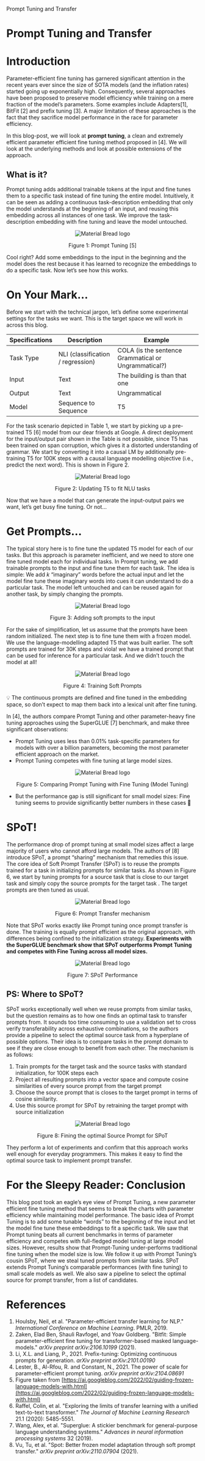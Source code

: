 Prompt Tuning and Transfer
# Prompt Tuning and Transfer

# Introduction

Parameter-efficient fine tuning has garnered significant attention in the recent years ever since the size of SOTA models (and the inflation rates) started going up exponentially high. Consequently, several approaches have been proposed to preserve model efficiency while training on a mere fraction of the model’s parameters. Some examples include Adapters[1], BitFit [2] and prefix tuning [3]. A major limitation of these approaches is the fact that they sacrifice model performance in the race for parameter efficiency.

In this blog-post, we will look at **prompt tuning**, a clean and extremely efficient parameter efficient fine tuning method proposed in [4]. We will look at the underlying methods and look at possible extensions of the approach.  

## What is it?

Prompt tuning adds additional trainable tokens at the input and fine tunes them to a specific task instead of fine tuning the entire model. Intuitively, it can be seen as adding a continuous task-description embedding that only the model understands at the beginning of an input, and reusing this embedding across all instances of one task. We improve the task-description embedding with fine tuning and leave the model untouched.

<p align="center"><img src="Prompt%20Tuning%20and%20Transfer%20679d90333015413eb8145a4e8fa68419/prompt_tuning_diagram.png" alt="Material Bread logo" ></p>
<p align = "center">Figure 1: Prompt Tuning [5]</p>

Cool right? Add some embeddings to the input in the beginning and the model does the rest because it has learned to recognize the embeddings to do a specific task. Now let’s see how this works.

# On Your Mark…

Before we start with the technical jargon, let’s define some experimental settings for the tasks we want. This is the target space we will work in across this blog.

| Specifications | Description | Example |
| --- | --- | --- |
| Task Type | NLI  (classification / regression) | COLA (is the sentence Grammatical or Ungrammatical?)  |
| Input | Text | The building is than that one |
| Output | Text | Ungrammatical |
| Model  | Sequence to Sequence | T5 |

For the task scenario depicted in Table 1, we start by picking up a pre-trained T5 [6] model from our dear friends at Google. A direct deployment for the input/output pair shown in the Table is not possible, since T5 has been trained on span corruption, which gives it a distorted understanding of grammar. We start by converting it into a causal LM by additionally pre-training  T5 for 100K steps with a causal language modelling objective (i.e., predict the next word). This is shown in Figure 2.


<p align="center"><img src="Prompt%20Tuning%20and%20Transfer%20679d90333015413eb8145a4e8fa68419/span_corrputionlm_ft(1).png" alt="Material Bread logo" ></p>
<p align = "center">Figure 2: Updating T5 to fit NLU tasks</p>


Now that we have a model that can generate the input-output pairs we want, let’s get busy fine tuning. Or not… 

# Get Prompts…

The typical story here is to fine tune the updated T5 model for each of our tasks. But this approach is parameter inefficient, and we need to store one fine tuned model each for individual tasks. In Prompt tuning, we add trainable prompts to the input and fine tune them for each task. The idea is simple: We add $k$ “imaginary” words before the actual input and let the model fine tune these imaginary words into cues it can understand to do a particular task. The model left untouched and can be reused again for another task, by simply changing the prompts.


<p align="center"><img src="Prompt%20Tuning%20and%20Transfer%20679d90333015413eb8145a4e8fa68419/span_corrputionlm_ft_prompt(1).png" alt="Material Bread logo" ></p>
<p align = "center">Figure 3: Adding soft prompts to the input</p>


For the sake of simplification, let us assume that the prompts have been random initialized. The next step is to fine tune them with a frozen model. We use the language-modelling adapted T5 that was built earlier. The soft prompts are trained for 30K steps and viola! we have a trained prompt that can be used for inference for a particular task. And we didn’t touch the model at all! 

<p align="center"><img src="Prompt%20Tuning%20and%20Transfer%20679d90333015413eb8145a4e8fa68419/span_corrputionlm_ft_prompt(3).png" alt="Material Bread logo" ></p>
<p align = "center">Figure 4: Training Soft Prompts</p>


<aside>
💡  The continuous prompts are defined and fine tuned in the embedding space, so don’t expect to map them back into a lexical unit after fine tuning.
</aside>



 In [4], the authors compare Prompt Tuning and other parameter-heavy fine tuning approaches using the SuperGLUE [7] benchmark, and make three significant observations:

- Prompt Tuning uses less than 0.01% task-specific parameters for models with over a billion parameters, becoming the most parameter efficient approach on the market.
- Prompt Tuning competes with fine tuning at large model sizes.
<p align="center"><img src="Prompt%20Tuning%20and%20Transfer%20679d90333015413eb8145a4e8fa68419/Screenshot_from_2023-01-10_18-37-03.png" alt="Material Bread logo" ></p>
<p align = "center">Figure 5: Comparing Prompt Tuning with Fine Tuning (Model Tuning)</p>


- But the performance gap is still significant for small model sizes: Fine tuning seems to provide significantly better numbers in these cases 💩

# SPoT!

The performance drop of prompt tuning at small model sizes affect a large majority of users who cannot afford large models. The authors of [8] introduce SPoT, a prompt “sharing” mechanism that remedies this issue. The core idea of Soft Prompt Transfer (SPoT) is to reuse the prompts trained for a task in initializing prompts for similar tasks. As shown in Figure 6, we start by tuning prompts for a source task that is close to our target task and simply copy the source prompts for the target task . The target prompts are then tuned as usual.


<p align="center"><img src="Prompt%20Tuning%20and%20Transfer%20679d90333015413eb8145a4e8fa68419/screenshot.png" alt="Material Bread logo" ></p>
<p align = "center">Figure 6: Prompt Transfer mechanism</p>

Note that SPoT works exactly like Prompt tuning once prompt transfer is done. The training is equally prompt efficient as the original approach, with differences being confined to the initialization strategy.  **Experiments with the SuperGLUE benchmark show that SPoT outperforms Prompt Tuning and competes with Fine Tuning across all model sizes.** 

<p align="center"><img src="Prompt%20Tuning%20and%20Transfer%20679d90333015413eb8145a4e8fa68419/Screenshot_from_2023-01-15_16-01-37.png" alt="Material Bread logo" ></p>
<p align = "center">Figure 7: SPoT Performance</p>

## PS: Where to SPoT?

SPoT works exceptionally well when we reuse prompts from similar tasks, but the question remains as to how one finds an optimal task to transfer prompts from. It sounds too time consuming to use a validation set to cross verify transferability across exhaustive combinations, so the authors provide a pipeline to select the optimal source task from a hyperplane of possible options. Their idea is to compare tasks in the prompt domain to see if they are close enough to benefit from each other. The mechanism is as follows:

1. Train prompts for the target task and the source tasks with standard initialization, for 100K steps each
2. Project all resulting prompts into a vector space and compute cosine similarities of every source prompt from the target prompt
3. Choose the source prompt that is closes to the target prompt in terms of cosine similarity.
4. Use this source prompt for SPoT by retraining the target prompt with source initialization

<p align="center"><img src="Prompt%20Tuning%20and%20Transfer%20679d90333015413eb8145a4e8fa68419/Task_Selection.drawio(2).png" alt="Material Bread logo" ></p>
<p align = "center">Figure 8: Fining the optimal Source Prompt for SPoT</p>

They perform a lot of experiments and confirm that this approach works well enough for everyday programmers. This makes it easy to find the optimal source task to implement prompt transfer. 

# For the Sleepy Reader: Conclusion

This blog post took an eagle’s eye view of Prompt Tuning, a new parameter efficient fine tuning method that seems to break the charts with parameter efficiency while maintaining model performance. The basic idea of Prompt Tuning is to add some tunable “words” to the beginning of the input and let the model fine tune these embeddings to fit a specific task. We saw that Prompt tuning beats all current benchmarks in terms of parameter efficiency and competes with full-fledged model tuning at large model sizes. However, results show that Prompt-Tuning under-performs traditional fine tuning when the model size is low.  We follow it up with Prompt Tuning’s cousin SPoT, where we steal tuned prompts from similar tasks. SPoT extends Prompt Tuning’s comparable performances (with fine tuning) to small scale models as well. We also saw a pipeline to select the optimal source for prompt transfer, from a list of candidates.  

# References

1. Houlsby, Neil, et al. "Parameter-efficient transfer learning for NLP." *International Conference on Machine Learning*. PMLR, 2019.
2. Zaken, Elad Ben, Shauli Ravfogel, and Yoav Goldberg. "Bitfit: Simple parameter-efficient fine tuning for transformer-based masked language-models." *arXiv preprint arXiv:2106.10199* (2021).
3. Li, X.L. and Liang, P., 2021. Prefix-tuning: Optimizing continuous prompts for generation. *arXiv preprint arXiv:2101.00190*
4. Lester, B., Al-Rfou, R. and Constant, N., 2021. The power of scale for parameter-efficient prompt tuning. *arXiv preprint arXiv:2104.08691*
5. Figure taken from [https://ai.googleblog.com/2022/02/guiding-frozen-language-models-with.html](https://ai.googleblog.com/2022/02/guiding-frozen-language-models-with.html)
6. Raffel, Colin, et al. "Exploring the limits of transfer learning with a unified text-to-text transformer." *The Journal of Machine Learning Research*  21.1 (2020): 5485-5551.
7. Wang, Alex, et al. "Superglue: A stickier benchmark for general-purpose language understanding systems." *Advances in neural information processing systems* 32 (2019).
8. Vu, Tu, et al. "Spot: Better frozen model adaptation through soft prompt transfer." *arXiv preprint arXiv:2110.07904*  (2021).
